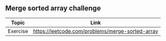 ## Merge sorted array challenge

| Topic         | Link                                                            |
|---------------|-----------------------------------------------------------------|
| Exercise      | https://leetcode.com/problems/merge-sorted-array                |